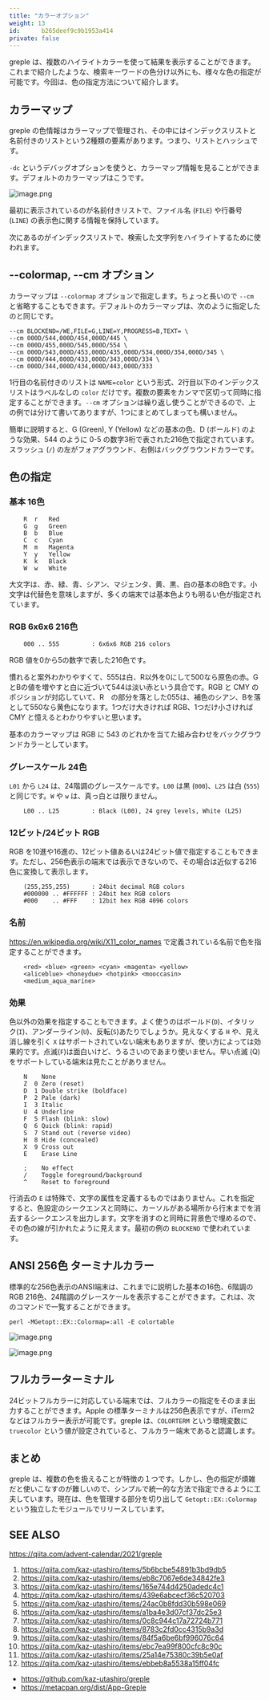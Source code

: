 ```yaml
---
title: "カラーオプション"
weight: 13
id:      b265deef9c9b1953a414
private: false
---
```


greple は、複数のハイライトカラーを使って結果を表示することができます。これまで紹介したような、検索キーワードの色分け以外にも、様々な色の指定が可能です。今回は、色の指定方法について紹介します。

## カラーマップ

greple の色情報はカラーマップで管理され、その中にはインデックスリストと名前付きのリストという2種類の要素があります。つまり、リストとハッシュです。

`-dc` というデバッグオプションを使うと、カラーマップ情報を見ることができます。デフォルトのカラーマップはこうです。

![image.png](https://qiita-image-store.s3.ap-northeast-1.amazonaws.com/0/36551/03d5c09f-4f59-dc16-558b-ccf58a0c430e.png)

最初に表示されているのが名前付きリストで、ファイル名 (`FILE`) や行番号 (`LINE`) の表示色に関する情報を保持しています。

次にあるのがインデックスリストで、検索した文字列をハイライトするために使われます。

## --colormap, --cm オプション

カラーマップは `--colormap` オプションで指定します。ちょっと長いので `--cm` と省略することもできます。デフォルトのカラーマップは、次のように指定したのと同じです。

```
--cm BLOCKEND=/WE,FILE=G,LINE=Y,PROGRESS=B,TEXT= \
--cm 000D/544,000D/454,000D/445 \
--cm 000D/455,000D/545,000D/554 \
--cm 000D/543,000D/453,000D/435,000D/534,000D/354,000D/345 \
--cm 000D/444,000D/433,000D/343,000D/334 \
--cm 000D/344,000D/434,000D/443,000D/333
```
1行目の名前付きのリストは `NAME=color` という形式、2行目以下のインデックスリストはラベルなしの `color` だけです。複数の要素をカンマで区切って同時に指定することができます。`--cm` オプションは繰り返し使うことができるので、上の例では分けて書いてありますが、1つにまとめてしまっても構いません。

簡単に説明すると、G (Green), Y (Yellow) などの基本の色、D (ボールド) のような効果、544 のように 0-5 の数字3桁で表された216色で指定されています。スラッシュ (`/`) の左がフォアグラウンド、右側はバックグラウンドカラーです。

## 色の指定

### 基本 16色

```
    R  r   Red
    G  g   Green
    B  b   Blue
    C  c   Cyan
    M  m   Magenta
    Y  y   Yellow
    K  k   Black
    W  w   White
```

大文字は、赤、緑、青、シアン、マジェンタ、黄、黒、白の基本の8色です。小文字は代替色を意味しますが、多くの端末では基本色よりも明るい色が指定されています。

### RGB 6x6x6 216色

```
    000 .. 555         : 6x6x6 RGB 216 colors
```

RGB 値を0から5の数字で表した216色です。

慣れると案外わかりやすくて、555は白、R以外を0にして500なら原色の赤。GとBの値を増やすと白に近づいて544は淡い赤という具合です。RGB と CMY のポジションが対応していて、R　の部分を落とした055は、補色のシアン、Bを落として550なら黄色になります。1つだけ大きければ RGB、1つだけ小さければ CMY と憶えるとわかりやすいと思います。

基本のカラーマップは RGB に 543 のどれかを当てた組み合わせをバックグラウンドカラーとしています。


### グレースケール 24色

`L01` から `L24` は、24階調のグレースケールです。`L00` は黒 (`000`)、`L25` は白 (`555`) と同じです。`W` や `w` は、真っ白とは限りません。

```
    L00 .. L25         : Black (L00), 24 grey levels, White (L25)
```

### 12ビット/24ビット RGB

RGB を10進や16進の、12ビット値あるいは24ビット値で指定することもできます。ただし、256色表示の端末では表示できないので、その場合は近似する216色に変換して表示します。

```
    (255,255,255)      : 24bit decimal RGB colors
    #000000 .. #FFFFFF : 24bit hex RGB colors
    #000    .. #FFF    : 12bit hex RGB 4096 colors
```

### 名前

https://en.wikipedia.org/wiki/X11_color_names で定義されている名前で色を指定することができます。

```
    <red> <blue> <green> <cyan> <magenta> <yellow>
    <aliceblue> <honeydue> <hotpink> <mooccasin>
    <medium_aqua_marine>
```

### 効果

色以外の効果を指定することもできます。よく使うのはボールド(`D`)、イタリック(`I`)、アンダーライン(`U`)、反転(`S`)あたりでしょうか。見えなくする `H` や、見え消し線を引く `X` はサポートされていない端末もありますが、使い方によっては効果的です。点滅(`F`)は面白いけど、うるさいのであまり使いません。早い点滅 (Q) をサポートしている端末は見たことがありません。

```
    N    None
    Z  0 Zero (reset)
    D  1 Double strike (boldface)
    P  2 Pale (dark)
    I  3 Italic
    U  4 Underline
    F  5 Flash (blink: slow)
    Q  6 Quick (blink: rapid)
    S  7 Stand out (reverse video)
    H  8 Hide (concealed)
    X  9 Cross out
    E    Erase Line

    ;    No effect
    /    Toggle foreground/background
    ^    Reset to foreground
```

行消去の `E` は特殊で、文字の属性を定義するものではありません。これを指定すると、色設定のシークエンスと同時に、カーソルがある場所から行末までを消去するシークエンスを出力します。文字を消すのと同時に背景色で埋めるので、その色の線が引かれたように見えます。最初の例の `BLOCKEND` で使われています。

## ANSI 256色 ターミナルカラー

標準的な256色表示のANSI端末は、これまでに説明した基本の16色、6階調の RGB 216色、24階調のグレースケールを表示することができます。これは、次のコマンドで一覧することができます。

```
perl -MGetopt::EX::Colormap=:all -E colortable
```

![image.png](https://qiita-image-store.s3.ap-northeast-1.amazonaws.com/0/36551/542cd6ad-e187-dca5-a9d0-91c934e7140c.png)

![image.png](https://qiita-image-store.s3.ap-northeast-1.amazonaws.com/0/36551/1ee056a7-58fa-56df-4c40-ac813e644459.png)


## フルカラーターミナル

24ビットフルカラーに対応している端末では、フルカラーの指定をそのまま出力することができます。Apple の標準ターミナルは256色表示ですが、iTerm2 などはフルカラー表示が可能です。greple は、`COLORTERM` という環境変数に `truecolor` という値が設定されていると、フルカラー端末であると認識します。

## まとめ

greple は、複数の色を扱えることが特徴の１つです。しかし、色の指定が煩雑だと使いこなすのが難しいので、シンプルで統一的な方法で指定できるように工夫しています。現在は、色を管理する部分を切り出して `Getopt::EX::Colormap` という独立したモジュールでリリースしています。

## SEE ALSO

https://qiita.com/advent-calendar/2021/greple

1. https://qiita.com/kaz-utashiro/items/5b6bcbe54891b3bd9db5
2. https://qiita.com/kaz-utashiro/items/eb8c7067e6de34842fe3
3. https://qiita.com/kaz-utashiro/items/165e744d4250adedc4c1
4. https://qiita.com/kaz-utashiro/items/439e6abcecf36c520703
5. https://qiita.com/kaz-utashiro/items/24ac0b8fdd30b598e069
6. https://qiita.com/kaz-utashiro/items/a1ba4e3d07cf37dc25e3
7. https://qiita.com/kaz-utashiro/items/0c8c944c17a72724b771
8. https://qiita.com/kaz-utashiro/items/8783c2fd0cc4315b9a3d
9. https://qiita.com/kaz-utashiro/items/84f5a6be6bf996076c64
10. https://qiita.com/kaz-utashiro/items/ebc7ea99f800cfc8c90c
11. https://qiita.com/kaz-utashiro/items/25a14e75380c39b5e0af
12. https://qiita.com/kaz-utashiro/items/ebbeb8a5538a15ff04fc

- https://github.com/kaz-utashiro/greple
- https://metacpan.org/dist/App-Greple

